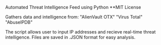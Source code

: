 Automated Threat Intelligence Feed using Python
**MIT License


Gathers data and intelligence from:
    "AlienVault OTX"
    "Virus Total"
    "AbuseIPDB"

The script allows user to input IP addresses and recieve real-time threat intelligence.  Files are saved in .JSON format for easy analysis.

